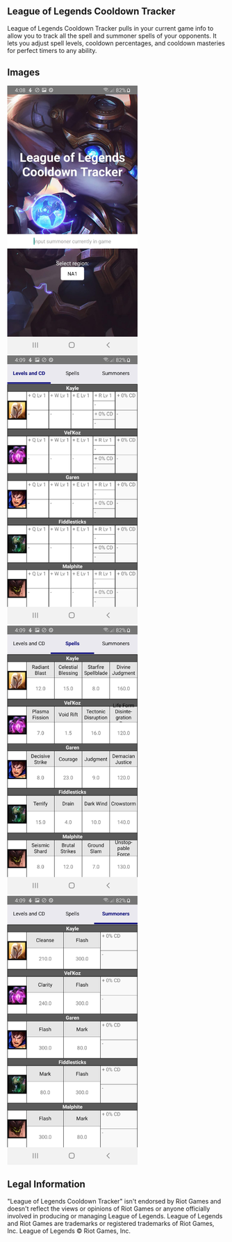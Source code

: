 ## League of Legends Cooldown Tracker

League of Legends Cooldown Tracker pulls in your current game info to allow you to track all the spell and summoner spells of your opponents. It lets you adjust spell levels, cooldown percentages, and cooldown masteries for perfect timers to any ability.

## Images

<img src="lolcooldown1.jpg" width="300">

<div height="30></div>
             
<img src="lolcooldown2.jpg" width="300">

<img src="lolcooldown3.jpg" width="300">

<img src="lolcooldown4.jpg" width="300">

<img src="lolcooldown5.jpg" width="300">


## Legal Information

"League of Legends Cooldown Tracker" isn't endorsed by Riot Games and doesn't reflect the views or opinions of Riot Games or anyone officially involved in producing or managing League of Legends. League of Legends and Riot Games are trademarks or registered trademarks of Riot Games, Inc. League of Legends © Riot Games, Inc.


